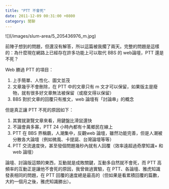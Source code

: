 ```yaml
---
title: "PTT 不會死"
date: 2011-12-09 00:31:00 +0800
category: 閒聊
---
```

<p>![](/images/slum-area/5_205436976_m.jpg)</p><p>前陣子想到的問題，但還沒有解答，所以這篇被我擱了兩天。完整的問題是這樣的：為什麼現在網路上已經存在許多功能上可以取代 BBS 的 web論壇，PTT 還是不死？</p><p>Web 勝過 PTT 的項目：</p><div><ol><li>上手簡單、人性化、圖文並茂</li><li>文章幾乎不會刪除，在 PTT 中的文章只有 m 文才可以保留，如果版主是廢物，就有很多好文章無法被保留（或廢文得以保留）</li><li>BBS 對於文章的回覆只有推文，web 論壇有「討論串」的概念</li></ol></div><div>但是真正讓 PTT 不死的原因如下：</div><ol><li>其實就瀏覽文章來看，用鍵盤比滑鼠還快</li><li>不論會員多寡，PTT 24 小時內都有十萬鄉民在線上</li><li>PTT 在 BBS 界稱霸，人潮集中，反觀web 論壇，雖然功能完善，但是人潮被分散各大論壇（例如微風、卡提諾、台灣論壇等等）</li><li>PTT 交流速度快，甚至發個問題幾秒內就有人回覆（效率遠超過奇摩知識+ 和 web 論壇）</li></ol><div>論壇、討論版這類的東西，互動就是成敗關鍵，互動多自然就不會死，而 PTT 高頻率的互動正是讓他不會死的原因，我曾做過實驗，在 PTT、各論壇、雅虎知識發表相同的問題，在 PTT 回覆的速度總是最高的（但如果是看累積回覆的篇數，大約一個月之後，雅虎知識勝出）。</div>
